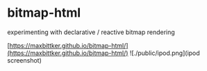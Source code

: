 # bitmap-html

experimenting with declarative / reactive bitmap rendering

[https://maxbittker.github.io/bitmap-html/](https://maxbittker.github.io/bitmap-html/)
![./public/ipod.png](ipod screenshot)
